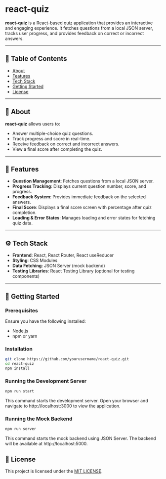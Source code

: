 # react-quiz

**react-quiz** is a React-based quiz application that provides an interactive and engaging experience. It fetches questions from a local JSON server, tracks user progress, and provides feedback on correct or incorrect answers.

---

## 🧭 Table of Contents

- [About](#about)
- [Features](#features)
- [Tech Stack](#tech-stack)
- [Getting Started](#getting-started)
- [License](#license)

---

## 📌 About

**react-quiz** allows users to:

- Answer multiple-choice quiz questions.
- Track progress and score in real-time.
- Receive feedback on correct and incorrect answers.
- View a final score after completing the quiz.

---

## 🌟 Features

- **Question Management**: Fetches questions from a local JSON server.
- **Progress Tracking**: Displays current question number, score, and progress.
- **Feedback System**: Provides immediate feedback on the selected answers.
- **Final Score**: Displays a final score screen with percentage after quiz completion.
- **Loading & Error States**: Manages loading and error states for fetching quiz data.

---

## ⚙️ Tech Stack

- **Frontend**: React, React Router, React useReducer
- **Styling**: CSS Modules
- **Data Fetching**: JSON Server (mock backend)
- **Testing Libraries**: React Testing Library (optional for testing components)

---

## 🚀 Getting Started

### Prerequisites

Ensure you have the following installed:

- Node.js
- npm or yarn

### Installation

```bash
git clone https://github.com/yourusername/react-quiz.git
cd react-quiz
npm install
```

### Running the Development Server

```bash
npm run start
```

This command starts the development server. Open your browser and navigate to http://localhost:3000 to view the application.

### Running the Mock Backend

```bash
npm run server
```

This command starts the mock backend using JSON Server. The backend will be available at http://localhost:5000.

## 📄 License

This project is licensed under the [MIT LICENSE](./LICENSE).
